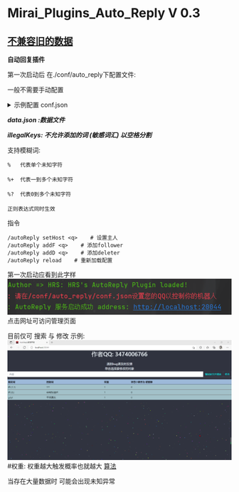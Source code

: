 # Mirai_Plugins_Auto_Reply V 0.3

## [不兼容旧的数据](https://github.com/Kloping/Mirai_Plugins_Auto_Reply/blob/master/old_README.md)

**自动回复插件**

第一次启动后 在./conf/auto_reply下配置文件:

一般不需要手动配置

<details> 
<summary>示例配置 conf.json </summary> 

```json

{
  //cd 单位秒
  "cd": 0.0,
  "dataPath": "D:\\Projects\\OwnProjects\\MiraiPAutoRe\\conf\\auto_reply\\data.json",
  "deleteKey": "删除词",
  //-1 代表所有
  "deletes": [
    -1
  ],
  //-1 代表所有
  "followers": [
    -1
  ],
  "host": -1,
  "insertKey": "开始添加",
  "oneComInsert": "/添加",
  "oneComSplit": " ",
  //页面启动端口
  "port": 20044,
  "privateK": false,
  "root": "D:\\Projects\\OwnProjects\\MiraiPAutoRe",
  "selectKey": "查询词"
}

```

</details>

_**data.json :数据文件**_

_**illegalKeys: 不允许添加的词 (敏感词汇) 以空格分割**_

支持模糊词:

    %   代表单个未知字符

    %+  代表一到多个未知字符
    
    %?  代表0到多个未知字符
    
    正则表达式同时生效

指令

    /autoReply setHost <q>    # 设置主人
    /autoReply addF <q>    # 添加follower
    /autoReply addD <q>    # 添加deleter
    /autoReply reload    # 重新加载配置

第一次启动应看到此字样 <br>
![img.png](img.png)  <br>
点击网址可访问管理页面

目前仅可 搜索 与 修改 示例:
![img_1.png](img_1.png)
    #权重: 权重越大触发概率也就越大 [算法](https://github.com/Kloping/Mirai_Plugins_Auto_Reply/blob/master/src/main/java/com/github/kloping/MyUtils.java#L47)

当存在大量数据时 可能会出现未知异常

